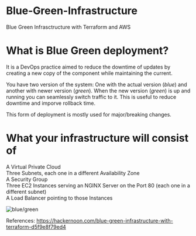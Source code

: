 # Blue-Green-Infrastructure
Blue Green Infrasctructure with Terraform and AWS

# What is Blue Green deployment?
 It is a DevOps practice aimed to reduce the downtime of updates by creating a new copy of the component while maintaining the current.
 
 You have two version of the system: One with the actual version (*blue*) and another with newer version (*green*). When the new version (*green*) is up and running you can seamlessly switch traffic to it. This is useful to reduce downtime and imporve rollback time. 
 
 This form of deployment is mostly used for major/breaking changes.
 
# What your infrastructure will consist of

A Virtual Private Cloud<br /> 
Three Subnets, each one in a different Availability Zone<br /> 
A Security Group<br /> 
Three EC2 Instances serving an NGINX Server on the Port 80 (each one in a different subnet)<br /> 
A Load Balancer pointing to those Instances
 
 ![blue/green](https://cdn-images-1.medium.com/max/800/1*7jSS2x7NpyGaSW5q3DlufA.png)

 
 
References: https://hackernoon.com/blue-green-infrastructure-with-terraform-d5f9e8f79ed4 
